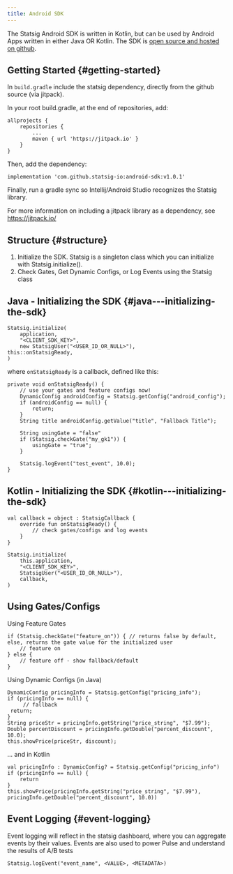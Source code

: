 ```yaml
---
title: Android SDK
---
```


The Statsig Android SDK is written in Kotlin, but can be used by Android Apps written in either Java OR Kotlin.
The SDK is [open source and hosted on github](https://github.com/statsig-io/android-sdk).

## Getting Started {#getting-started}

In `build.gradle` include the statsig dependency, directly from the github source (via jitpack).

In your root build.gradle, at the end of repositories, add:

    allprojects {
        repositories {
            ...
            maven { url 'https://jitpack.io' }
        }
    }

Then, add the dependency:

    implementation 'com.github.statsig-io:android-sdk:v1.0.1'

Finally, run a gradle sync so Intellij/Android Studio recognizes the Statsig library.

For more information on including a jitpack library as a dependency, see https://jitpack.io/

## Structure {#structure}

1. Initialize the SDK.  Statsig is a singleton class which you can initialize with Statsig.initialize().
2. Check Gates, Get Dynamic Configs, or Log Events using the Statsig class

## Java - Initializing the SDK {#java---initializing-the-sdk}

    Statsig.initialize(  
        application,  
        "<CLIENT_SDK_KEY>",  
        new StatsigUser("<USER_ID_OR_NULL>"),
	this::onStatsigReady, 
    )

where `onStatsigReady` is a callback, defined like this:

    private void onStatsigReady() {
        // use your gates and feature configs now!
        DynamicConfig androidConfig = Statsig.getConfig("android_config");
        if (androidConfig == null) {  
            return;  
        }
        String title androidConfig.getValue("title", "Fallback Title");
	
        String usingGate = "false"
        if (Statsig.checkGate("my_gk1")) {
            usingGate = "true";
        }
        
        Statsig.logEvent("test_event", 10.0);
    }
    
## Kotlin - Initializing the SDK {#kotlin---initializing-the-sdk}

    val callback = object : StatsigCallback {
        override fun onStatsigReady() {
            // check gates/configs and log events
        }
    }

    Statsig.initialize(  
        this.application,  
        "<CLIENT_SDK_KEY>",  
        StatsigUser("<USER_ID_OR_NULL>"),  
        callback,
    )
    
    
 ## Using Gates/Configs
 
Using Feature Gates

    if (Statsig.checkGate("feature_on")) { // returns false by default, else, returns the gate value for the initialized user
        // feature on
    } else {
        // feature off - show fallback/default
    }
     
 Using Dynamic Configs (in Java)
 
    DynamicConfig pricingInfo = Statsig.getConfig("pricing_info");
    if (pricingInfo == null) {
     	 // fallback
	 return;
    }
    String priceStr = pricingInfo.getString("price_string", "$7.99");
    Double percentDiscount = pricingInfo.getDouble("percent_discount", 10.0); 
    this.showPrice(priceStr, discount);
    
... and in Kotlin

    val pricingInfo : DynamicConfig? = Statsig.getConfig("pricing_info")
    if (pricingInfo == null) {
        return
    }
    this.showPrice(pricingInfo.getString("price_string", "$7.99"), pricingInfo.getDouble("percent_discount", 10.0))
    

## Event Logging {#event-logging}

Event logging will reflect in the statsig dashboard, where you can aggregate events by their values.  Events are also used to power Pulse and understand the results of A/B tests

    Statsig.logEvent("event_name", <VALUE>, <METADATA>)
     
